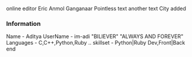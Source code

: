 online editor
Eric
Anmol
Ganganaar
Pointless text
another text
City added
 ### Information
 Name - Aditya
 UserName - im-adi
"BILIEVER"
"ALWAYS AND FOREVER"
Languages - C,C++,Python,Ruby ..
skillset - Python|Ruby Dev,Front|Back end

